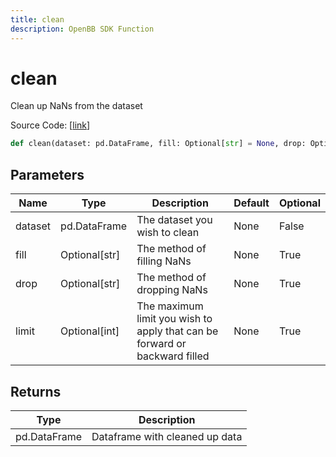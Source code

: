 ```yaml
---
title: clean
description: OpenBB SDK Function
---
```


# clean

Clean up NaNs from the dataset

Source Code: [[link](https://github.com/OpenBB-finance/OpenBBTerminal/tree/main/openbb_terminal/forecast/forecast_model.py#L88)]

```python
def clean(dataset: pd.DataFrame, fill: Optional[str] = None, drop: Optional[str] = None, limit: Optional[int] = None) -> DataFrame
```
## Parameters

| Name | Type | Description | Default | Optional |
| ---- | ---- | ----------- | ------- | -------- |
| dataset | pd.DataFrame | The dataset you wish to clean | None | False |
| fill | Optional[str] | The method of filling NaNs | None | True |
| drop | Optional[str] | The method of dropping NaNs | None | True |
| limit | Optional[int] | The maximum limit you wish to apply that can be forward or backward filled | None | True |

## Returns

| Type | Description |
| ---- | ----------- |
| pd.DataFrame | Dataframe with cleaned up data |

